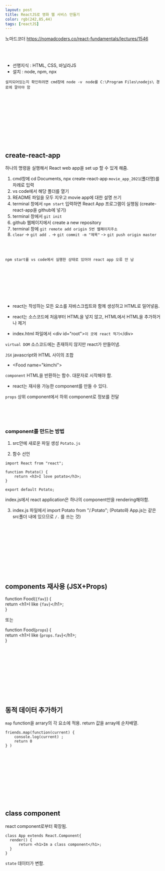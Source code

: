 ```yaml
---
layout: post
title: ReactJS로 영화 웹 서비스 만들기
color: rgb(242,85,44)
tags: [reactJS]
---
```

노마드코더 https://nomadcoders.co/react-fundamentals/lectures/1546
<br>
<br>
<br>
<br>

- 선행지식 : HTML, CSS, 바닐라JS
- 설치 : node, npm, npx

`설치되어있는지 확인하려면 cmd창에 node -v `
`node를 C:\Program Files\nodejs\ 경로에 깔아야 함`


<br>
<br>
<br>
<br>
<br>
<br>
<br>
<br>
<br>


## create-react-app
하나의 명령을 실행해서 React web app을 set up 할 수  있게 해줌.

1. cmd창에 cd Documents, npx create-react-app `movie_app_2021`(폴더명)를 차례로 입력
2. vs code에서 해당 폴더를 열기
3. README 파일을 모두 지우고 movie app에 대한 설명 쓰기
4. terminal 창에서 `npm start` 입력하면 React App 프로그램이 실행됨
(create-react-app을 github에 넣기)
5. terminal 창에서 `git init`
6. github 웹페이지에서 create a new repository
7. terminal 창에  `git remote add origin 5번 웹페이지주소`
8. `clear` -> `git add .` -> `git commit -m "제목"` -> `git push origin master`
<br>
<br>

`npm start를 vs code에서 실행한 상태로 있어야 react app 오류 안 남`

<br>
<br>
<br>
<br>
<br>
<br>

- react는 작성하는 모든 요소를 자바스크립트와 함께 생성하고 HTML로 밀어넣음.  

- react는 소스코드에 처음부터 HTML을 넣지 않고, HTML에서 HTML을 추가하거나 제거

- index.html 파일에서
\<div id="root">`이 곳에 react 적기`\</div>

`virtual DOM` 소스코드에는 존재하지 않지만 react가 만들어냄.

`JSX` javascript와 HTML 사이의 조합

 - \<Food name="kimchi">

`component` HTML을 반환하는 함수. 대문자로 시작해야 함.

- react는 재사용 가능한 component를 만들 수 있다.

`props` 상위 component에서 하위 component로 정보를 전달

<br>
<br>
<br>

### component를 만드는 방법
1. src안에 새로운 파일 생성 `Potato.js`

2. 함수 선언
```
import React from "react";

function Potato() {
    return <h3>I love potato</h3>;
}

export default Potato;
```

index.js에서 react application은 하나의 component만을 rendering해야함.

3. index.js 파일에서
import Potato from "/.Potato";
(Potato와 App.js는 같은 src폴더 내에 있으므로 `/.` 를 쓰는 것)
<br>
<br>
<br>
<br>
<br>
<br>
<br>
<br>
<br>

## components 재사용 (JSX+Props)

function Food(`{fav}`) { <br>
  return \<h1>I like `{fav}`\</h1>; <br>
}

또는


function Food(`props`) {<br>
  return \<h1>I like {`props.fav`}\</h1>;<br>
}

<br>
<br>
<br>
<br>
<br>
<br>
<br>
<br>
<br>

## 동적 데이터 추가하기

`map` function을 arrary의 각 요소에 적용. return 값을 array에 순차배열.

```
friends.map(function(current) {
    console.log(current) ;
    return 0
} )
```
<br>
<br>
<br>
<br>
<br>
<br>
<br>
<br>
<br>

## class component
react component로부터 확장됨.
<br>

```
class App extends React.Component{
  render() {
      return <h1>Im a class component</h1>;
  }
}
```

`state` 데이터가 변함.

